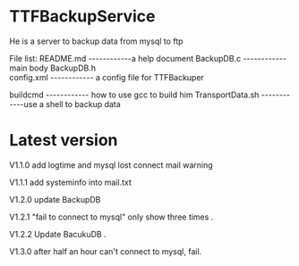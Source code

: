 # TTFBackupService
He is a server to backup data from mysql to ftp

File list:
README.md    ------------a help document
BackupDB.c   ------------main body
BackupDB.h   
config.xml   ------------  a config file for TTFBackuper

buildcmd      ------------   how to use gcc to build him
TransportData.sh  ------------use a shell to backup data



# Latest version
V1.1.0  add logtime and  mysql lost connect mail warning

V1.1.1  add systeminfo into mail.txt

V1.2.0 update BackupDB

V1.2.1 "fail to connect to mysql" only show three times .

V1.2.2  Update BacukuDB  .

V1.3.0  after half an hour can't connect to mysql, fail.